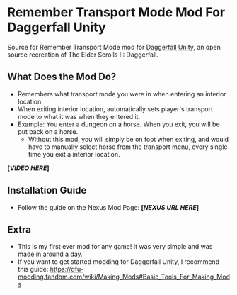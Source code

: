 # Remember Transport Mode Mod For Daggerfall Unity

Source for Remember Transport Mode mod for [Daggerfall Unity](https://github.com/Interkarma/daggerfall-unity), an open source recreation of The Elder Scrolls II: Daggerfall.

## What Does the Mod Do?

- Remembers what transport mode you were in when entering an interior location.
- When exiting interior location, automatically sets player's transport mode to what it was when they entered it.
- Example: You enter a dungeon on a horse. When you exit, you will be put back on a horse.
  - Without this mod, you will simply be on foot when exiting, and would have to manually select horse from the transport menu, every single time you exit a interior location.

**[*VIDEO HERE*]**

## Installation Guide

- Follow the guide on the Nexus Mod Page: **[*NEXUS URL HERE*]**

## Extra

- This is my first ever mod for any game! It was very simple and was made in around a day.
- If you want to get started modding for Daggerfall Unity, I recommend this guide: <https://dfu-modding.fandom.com/wiki/Making_Mods#Basic_Tools_For_Making_Mods>
